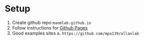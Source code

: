 


# Setup
1. Create github repo `maomlab.github.io`
2. Follow instructions for [Github Pages](https://docs.github.com/en/pages)
2. Good examples sites
   a. `https://github.com/mpa139/allanlab`
   
